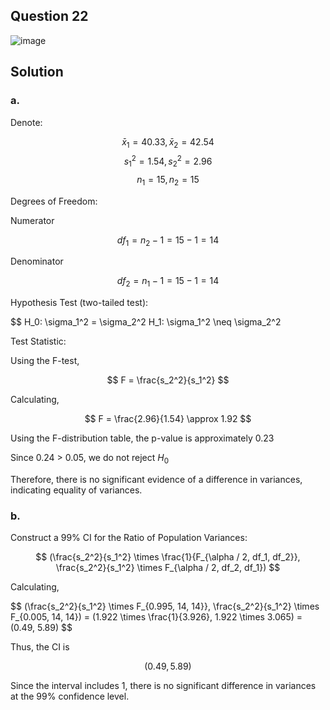 ## Question 22

![image](https://github.com/user-attachments/assets/f20c0dbc-9445-4ad2-bc84-2274c7c9fe86)

## Solution

### a.

Denote:

$$
\bar{x}_1 = 40.33,\bar{x}_2 = 42.54
$$
$$
s_1^2 = 1.54,s_2^2 = 2.96
$$
$$
n_1 = 15,n_2 = 15
$$

Degrees of Freedom:

Numerator

$$
 df_1 = n_2 - 1 = 15 - 1 = 14
 $$
 
 Denominator
 
 $$
 df_2 = n_1 - 1 = 15 - 1 = 14
 $$

Hypothesis Test (two-tailed test):

$$
H_0: \sigma_1^2 = \sigma_2^2
H_1: \sigma_1^2 \neq \sigma_2^2

Test Statistic:

Using the F-test,

$$
F = \frac{s_2^2}{s_1^2}
$$

Calculating,

$$
F = \frac{2.96}{1.54} \approx 1.92
$$

Using the F-distribution table, the p-value is approximately 0.23

Since 0.24 > 0.05, we do not reject $H_0$

Therefore, there is no significant evidence of a difference in variances, indicating equality of variances.

### b.

Construct a 99% CI for the Ratio of Population Variances:

$$
(\frac{s_2^2}{s_1^2} \times \frac{1}{F_{\alpha / 2, df_1, df_2}}, \frac{s_2^2}{s_1^2} \times F_{\alpha / 2, df_2, df_1})
$$

Calculating,

$$
(\frac{s_2^2}{s_1^2} \times F_{0.995, 14, 14}}, \frac{s_2^2}{s_1^2} \times F_{0.005, 14, 14}) = (1.922 \times \frac{1}{3.926}, 1.922 \times 3.065) = (0.49, 5.89)
$$
  
Thus, the CI is

$$
(0.49, 5.89)
$$

Since the interval includes 1, there is no significant difference in variances at the 99% confidence level.

